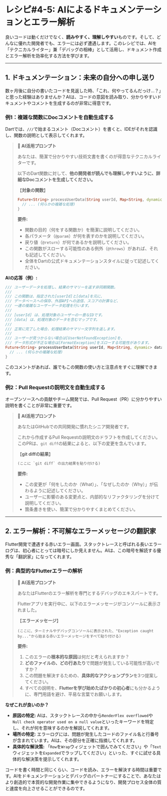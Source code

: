 # レシピ#4-5: AIによるドキュメンテーションとエラー解析

良いコードは動くだけでなく、**読みやすく、理解しやすい**ものです。そして、どんなに優れた開発者でも、エラーには必ず遭遇します。このレシピでは、AIを「テクニカルライター」兼「デバッグの相棒」として活用し、ドキュメント作成とエラー解析を効率化する方法を学びます。

---

## 1. ドキュメンテーション：未来の自分への申し送り

数ヶ月後に自分の書いたコードを見返した時、「これ、何やってるんだっけ…？」と思った経験はありませんか？AIは、コードの意図を読み取り、分かりやすいドキュメントやコメントを生成するのが非常に得意です。

### 例1：複雑な関数にDocコメントを自動生成する

Dartでは、`///`で始まるコメント（Docコメント）を書くと、IDEがそれを認識し、関数の説明として表示してくれます。

> **🤖 AI活用プロンプト**
>
> あなたは、簡潔で分かりやすい技術文書を書くのが得意なテクニカルライターです。
>
> 以下のDart関数に対して、**他の開発者が読んでも理解しやすいように、詳細なDocコメントを生成してください。**
>
> 【**対象の関数**】
> ```dart
> Future<String> processUserData(String userId, Map<String, dynamic> data) async {
>   // ... (何らかの複雑な処理)
> }
> ```
>
> **要件:**
> - 関数の目的（何をする関数か）を簡潔に説明してください。
> - 各パラメータ（`@param`）が何を表すのかを説明してください。
> - 戻り値（`@return`）が何であるかを説明してください。
> - この関数がスローする可能性のある例外（`@throws`）があれば、それも記述してください。
> - 全体をDartの公式ドキュメンテーションスタイルに従って記述してください。

**AIの応答（例）:**
```dart
/// ユーザーデータを処理し、結果のサマリーを返す非同期関数。
///
/// この関数は、指定された[userId]と[data]を元に、
/// データベースへの保存、外部APIへの送信、スコアの計算など、
/// 一連の複雑なユーザーデータ処理を行います。
///
/// [userId] は、処理対象のユーザーの一意なIDです。
/// [data] は、処理対象のデータを含むマップです。
///
/// 正常に完了した場合、処理結果のサマリー文字列を返します。
///
/// ユーザーが見つからない場合は[UserNotFoundException]を、
/// データ形式が不正な場合は[FormatException]をスローする可能性があります。
Future<String> processUserData(String userId, Map<String, dynamic> data) async {
  // ... (何らかの複雑な処理)
}
```
このコメントがあれば、誰でもこの関数の使い方と注意点をすぐに理解できます。

### 例2：Pull Requestの説明文を自動生成する

オープンソースへの貢献やチーム開発では、Pull Request（PR）に分かりやすい説明を書くことが非常に重要です。

> **🤖 AI活用プロンプト**
>
> あなたはGitHubでの共同開発に慣れたシニア開発者です。
>
> これから作成するPull Requestの説明文のドラフトを作成してください。
> このPRは、`git diff`の結果によると、以下の変更を含んでいます。
>
> 【**git diffの結果**】
> ```diff
> (ここに `git diff` の出力結果を貼り付ける)
> ```
>
> **要件:**
> - この変更が「何をしたのか（What）」、「なぜしたのか（Why）」が伝わるように記述してください。
> - ユーザーに影響のある変更点と、内部的なリファクタリングを分けて説明してください。
> - 箇条書きを使い、簡潔で分かりやすくまとめてください。

---

## 2. エラー解析：不可解なエラーメッセージの翻訳家

Flutter開発で遭遇する赤いエラー画面。スタックトレースと呼ばれる長いエラーログは、初心者にとっては暗号にしか見えません。AIは、この暗号を解読する優秀な「翻訳家」になってくれます。

### 例：典型的なFlutterエラーの解析

> **🤖 AI活用プロンプト**
>
> あなたはFlutterのエラー解析を専門とするデバッグのエキスパートです。
>
> Flutterアプリを実行中に、以下のエラーメッセージがコンソールに表示されました。
>
> 【**エラーメッセージ**】
> ```
> (ここに、ターミナルやデバッグコンソールに表示された、"Exception caught by..."から始まる赤いエラーメッセージをすべて貼り付ける)
> ```
>
> **要件:**
> 1.  このエラーの**根本的な原因**は何だと考えられますか？
> 2.  **どのファイルの、どの行あたり**で問題が発生している可能性が高いですか？
> 3.  この問題を解決するための、**具体的なアクションプラン**を3つ提案してください。
> 4.  すべての説明を、**Flutterを学び始めたばかりの初心者**にも分かるように、専門用語を避け、平易な言葉でお願いします。

**なぜこれが良いのか？**
*   **原因の特定:** AIは、スタックトレースの中から`RenderFlex overflowed`や`Null check operator used on a null value`といったキーワードを特定し、それが何を意味するのかを解説してくれます。
*   **場所の特定:** エラーログには、問題が発生したコードのファイル名と行番号が含まれています。AIは、その部分を正確に指摘してくれます。
*   **具体的な解決策:** 「`Row`を`Wrap`ウィジェットで囲んでみてください」や「`Text`ウィジェットを`Expanded`でラップしてください」といった、すぐに試せる具体的な解決策を提示してくれます。

コードを書く時間と同じくらい、コードを読み、エラーを解決する時間は重要です。AIをドキュメンテーションとデバッグのパートナーにすることで、あなたはより創造的で本質的な開発作業に集中できるようになり、開発プロセス全体の質と速度を向上させることができるのです。
